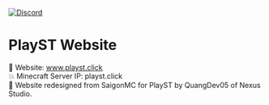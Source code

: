 [![Discord](https://img.shields.io/discord/1247029974154612828.svg?label=&logo=discord&logoColor=ffffff&color=7389D8&labelColor=6A7EC2)](https://discord.gg/HsSUVGSc3c)

# PlayST Website
📘 Website: www.playst.click
<br>💥 Minecraft Server IP: playst.click
<br>💖 Website redesigned from SaigonMC for PlayST by QuangDev05 of Nexus Studio.
